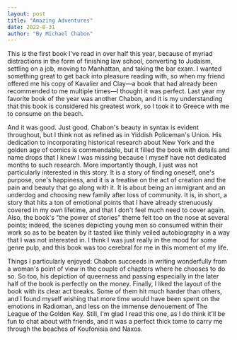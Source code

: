 ```yaml
---
layout: post
title: "Amazing Adventures"
date: 2022-8-31
author: "By Michael Chabon"
---
```


This is the first book I've read in over half this year, because of myriad distractions in the form of finishing law school, converting to Judaism, settling on a job, moving to Manhattan, and taking the bar exam. I wanted something great to get back into pleasure reading with, so when my friend offered me his copy of Kavalier and Clay—a book that had already been recommended to me multiple times—I thought it was perfect. Last year my favorite book of the year was another Chabon, and it is my understanding that this book is considered his greatest work, so I took it to Greece with me to consume on the beach. 

And it was good. Just good. Chabon's beauty in syntax is evident throughout, but I think not as refined as in Yiddish Policeman's Union. His dedication to incorporating historical research about New York and the golden age of comics is commendable, but it filled the book with details and name drops that I knew I was missing because I myself have not dedicated months to such research. More importantly though, I just was not particularly interested in this story. It is a story of finding oneself, one's purpose, one's happiness, and it is a treatise on the act of creation and the pain and beauty that go along with it. It is about being an immigrant and an underdog and choosing new family after loss of community. It is, in short, a story that hits a ton of emotional points that I have already strenuously covered in my own lifetime, and that I don't feel much need to cover again. Also, the book's "the power of stories" theme felt too on the nose at several points; indeed, the scenes depicting young men so consumed within their work so as to be beaten by it tasted like thinly veiled autobiography in a way that I was not interested in. I think I was just really in the mood for some genre pulp, and this book was too cerebral for me in this moment of my life.

Things I particularly enjoyed: Chabon succeeds in writing  wonderfully from a woman's point of view in the couple of chapters where he chooses to do so. So too, his depiction of queerness and passing especially in the later half of the book is perfectly on the money. Finally, I liked the layout of the book with its clear act breaks. Some of them hit much harder than others, and I found myself wishing that more time would have been spent on the emotions in Radioman, and less on the immense denouement of The League of the Golden Key. Still, I'm glad I read this one, as I do think it'll be fun to chat about with friends, and it was a perfect thick tome to carry me through the beaches of Koufonisia and Naxos. 
